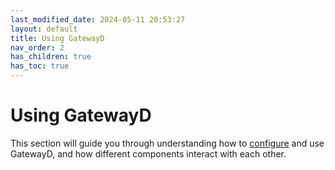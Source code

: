 ```yaml
---
last_modified_date: 2024-05-11 20:53:27
layout: default
title: Using GatewayD
nav_order: 2
has_children: true
has_toc: true
---
```


# Using GatewayD

This section will guide you through understanding how to [configure](/using-gatewayd/configuration) and use GatewayD, and how different components interact with each other.
